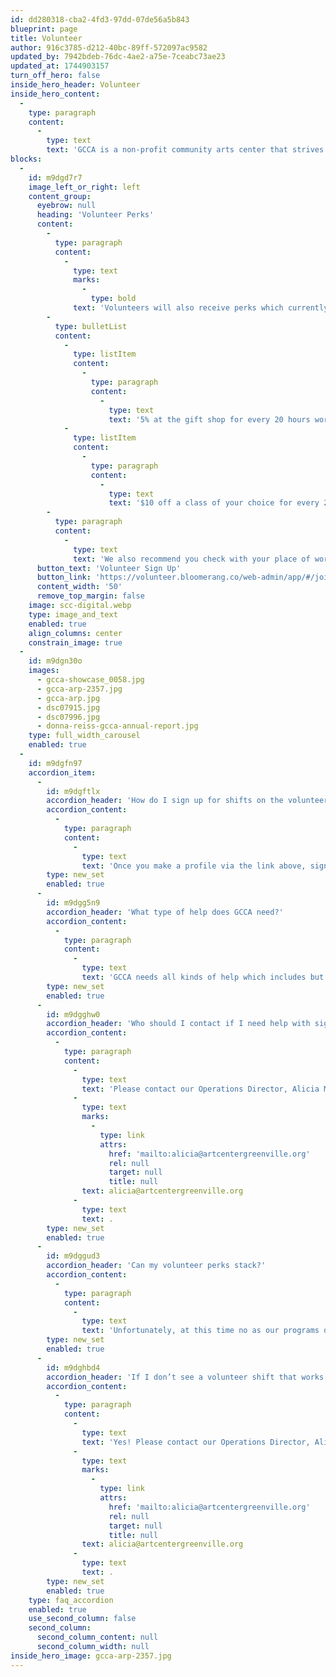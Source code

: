 ```yaml
---
id: dd280318-cba2-4fd3-97dd-07de56a5b843
blueprint: page
title: Volunteer
author: 916c3785-d212-40bc-89ff-572097ac9582
updated_by: 7942bdeb-76dc-4ae2-a75e-7ceabc73ae23
updated_at: 1744903157
turn_off_hero: false
inside_hero_header: Volunteer
inside_hero_content:
  -
    type: paragraph
    content:
      -
        type: text
        text: 'GCCA is a non-profit community arts center that strives to support the arts community by making our center a hub for accessible visual arts education and experiences. Volunteers would be helping to support our 23 studio artists, 3 Brandon Fellows, staff and over a 1,000 students of all ages and backgrounds through the year.'
blocks:
  -
    id: m9dgd7r7
    image_left_or_right: left
    content_group:
      eyebrow: null
      heading: 'Volunteer Perks'
      content:
        -
          type: paragraph
          content:
            -
              type: text
              marks:
                -
                  type: bold
              text: 'Volunteers will also receive perks which currently include:'
        -
          type: bulletList
          content:
            -
              type: listItem
              content:
                -
                  type: paragraph
                  content:
                    -
                      type: text
                      text: '5% at the gift shop for every 20 hours worked(roughly 4 shifts) or'
            -
              type: listItem
              content:
                -
                  type: paragraph
                  content:
                    -
                      type: text
                      text: '$10 off a class of your choice for every 20 hours worked(roughly 4 shifts)'
        -
          type: paragraph
          content:
            -
              type: text
              text: 'We also recommend you check with your place of work as some businesses will also have perks when you volunteer for nonprofits such as GCCA! We at GCCA appreciate any and all of the help our volunteers provide. As a thank you, we will be throwing a volunteer appreciation event once a year during April as well. If you are interested in signing up and checking out open positions please follow the link below!'
      button_text: 'Volunteer Sign Up'
      button_link: 'https://volunteer.bloomerang.co/web-admin/app/#/join-party?k=4mw47jksfqt4y0'
      content_width: '50'
      remove_top_margin: false
    image: scc-digital.webp
    type: image_and_text
    enabled: true
    align_columns: center
    constrain_image: true
  -
    id: m9dgn30o
    images:
      - gcca-showcase_0058.jpg
      - gcca-arp-2357.jpg
      - gcca-arp.jpg
      - dsc07915.jpg
      - dsc07996.jpg
      - donna-reiss-gcca-annual-report.jpg
    type: full_width_carousel
    enabled: true
  -
    id: m9dgfn97
    accordion_item:
      -
        id: m9dgftlx
        accordion_header: 'How do I sign up for shifts on the volunteer app?'
        accordion_content:
          -
            type: paragraph
            content:
              -
                type: text
                text: 'Once you make a profile via the link above, sign up to Opportunities (types of help needed) to see the shifts available.'
        type: new_set
        enabled: true
      -
        id: m9dgg5n9
        accordion_header: 'What type of help does GCCA need?'
        accordion_content:
          -
            type: paragraph
            content:
              -
                type: text
                text: 'GCCA needs all kinds of help which includes but is not limited to handyman work, administrative needs, mailing projects, First Fridays receptions, organization, deep cleaning, writing, and more.'
        type: new_set
        enabled: true
      -
        id: m9dgghw0
        accordion_header: 'Who should I contact if I need help with signing up or have questions?'
        accordion_content:
          -
            type: paragraph
            content:
              -
                type: text
                text: 'Please contact our Operations Director, Alicia Mizuno at '
              -
                type: text
                marks:
                  -
                    type: link
                    attrs:
                      href: 'mailto:alicia@artcentergreenville.org'
                      rel: null
                      target: null
                      title: null
                text: alicia@artcentergreenville.org
              -
                type: text
                text: .
        type: new_set
        enabled: true
      -
        id: m9dggud3
        accordion_header: 'Can my volunteer perks stack?'
        accordion_content:
          -
            type: paragraph
            content:
              -
                type: text
                text: 'Unfortunately, at this time no as our programs do not allow for this.'
        type: new_set
        enabled: true
      -
        id: m9dghbd4
        accordion_header: 'If I don’t see a volunteer shift that works for me can I suggest one that does?'
        accordion_content:
          -
            type: paragraph
            content:
              -
                type: text
                text: 'Yes! Please contact our Operations Director, Alicia Mizuno at '
              -
                type: text
                marks:
                  -
                    type: link
                    attrs:
                      href: 'mailto:alicia@artcentergreenville.org'
                      rel: null
                      target: null
                      title: null
                text: alicia@artcentergreenville.org
              -
                type: text
                text: .
        type: new_set
        enabled: true
    type: faq_accordion
    enabled: true
    use_second_column: false
    second_column:
      second_column_content: null
      second_column_width: null
inside_hero_image: gcca-arp-2357.jpg
---
```

